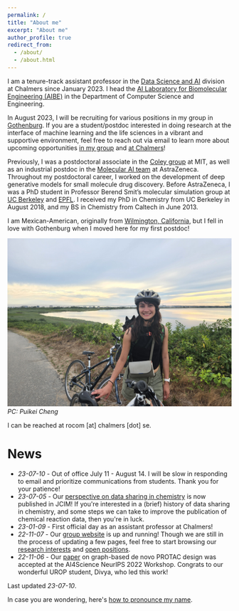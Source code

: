 ```yaml
---
permalink: /
title: "About me"
excerpt: "About me"
author_profile: true
redirect_from:
  - /about/
  - /about.html
---
```


I am a tenure-track assistant professor in the [Data Science and AI](https://www.chalmers.se/en/departments/cse/research/dsai/Pages/default.aspx) division at Chalmers since January 2023. I head the [AI Laboratory for Biomolecular Engineering (AIBE)](https://ailab.bio/) in the Department of Computer Science and Engineering.

In August 2023, I will be recruiting for various positions in my group in [Gothenburg](https://www.goteborg.com/en). If you are a student/postdoc interested in doing research at the interface of machine learning and the life sciences in a vibrant and supportive environment, feel free to reach out via email to learn more about upcoming opportunities [in my group](https://ailab.bio/join-us) and [at Chalmers](https://www.chalmers.se/en/about-chalmers/Working-at-Chalmers/Vacancies/Pages/default.aspx)!

Previously, I was a postdoctoral associate in the [Coley group](https://coley.mit.edu/) at MIT, as well as an industrial postdoc in the [Molecular AI team](https://github.com/MolecularAI) at AstraZeneca. Throughout my postdoctoral career, I worked on the development of deep generative models for small molecule drug discovery. Before AstraZeneca, I was a PhD student in Professor Berend Smit’s molecular simulation group at [UC Berkeley](http://www.cchem.berkeley.edu/molsim/) and [EPFL](https://www.epfl.ch/labs/lsmo/). I received my PhD in Chemistry from UC Berkeley in August 2018, and my BS in Chemistry from Caltech in June 2013.

I am Mexican-American, originally from [Wilmington, California](https://en.wikipedia.org/wiki/Wilmington,_Los_Angeles), but I fell in love with Gothenburg when I moved here for my first postdoc!

![Biking in the cape](/images/biking.jpg)
*PC: Puikei Cheng*

I can be reached at rocom [at] chalmers [dot] se.

# News
* *23-07-10* - Out of office July 11 - August 14. I will be slow in responding to email and prioritize communications from students. Thank you for your patience!
* *23-07-05* - Our [perspective on data sharing in chemistry](https://doi.org/10.1021/acs.jcim.3c00607) is now published in JCIM! If you're interested in a (brief) history of data sharing in chemistry, and some steps we can take to improve the publication of chemical reaction data, then you're in luck.
* *23-01-09* - First official day as an assistant professor at Chalmers!
* *22-11-07* - Our [group website](https://ailab.bio/) is up and running! Though we are still in the process of updating a few pages, feel free to start browsing our [research interests](https://ailab.bio/research-themes) and [open positions](https://ailab.bio/join-us).
* *22-11-06* - Our [paper](https://openreview.net/pdf?id=pGyp4o9gky0) on graph-based de novo PROTAC design was accepted at the AI4Science NeurIPS 2022 Workshop. Congrats to our wonderful UROP student, Divya, who led this work!

Last updated *23-07-10*.

In case you are wondering, here's [how to pronounce my name](https://youtu.be/s7A2uDrmjgY).
